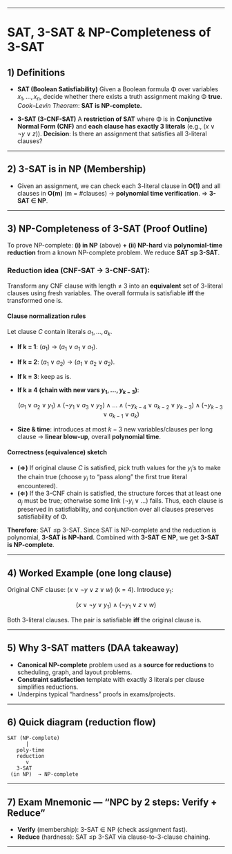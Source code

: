 

---

# SAT, 3-SAT & NP-Completeness of 3-SAT

## 1) Definitions

* **SAT (Boolean Satisfiability)**
  Given a Boolean formula Φ over variables $x_1,\dots,x_n$, decide whether there exists a truth assignment making Φ **true**.
  *Cook–Levin Theorem*: **SAT is NP-complete.**

* **3-SAT (3-CNF-SAT)**
  A **restriction of SAT** where Φ is in **Conjunctive Normal Form (CNF)** and **each clause has exactly 3 literals** (e.g., $(x \lor \lnot y \lor z)$).
  **Decision**: Is there an assignment that satisfies all 3-literal clauses?

---

## 2) 3-SAT is in NP (Membership)

* Given an assignment, we can check each 3-literal clause in **O(1)** and all clauses in **O(m)** (m = #clauses) → **polynomial time verification**.
  ⇒ **3-SAT ∈ NP**.

---

## 3) NP-Completeness of 3-SAT (Proof Outline)

To prove NP-complete: **(i) in NP** (above) **+ (ii) NP-hard** via **polynomial-time reduction** from a known NP-complete problem.
We reduce **SAT ≤p 3-SAT**.

### Reduction idea (CNF-SAT → 3-CNF-SAT):

Transform any CNF clause with length ≠ 3 into an **equivalent** set of 3-literal clauses using fresh variables. The overall formula is satisfiable **iff** the transformed one is.

#### Clause normalization rules

Let clause $C$ contain literals $a_1,\dots,a_k$.

* **If k = 1**: $(a_1)$  →  $(a_1 \lor a_1 \lor a_1)$.
* **If k = 2**: $(a_1 \lor a_2)$  →  $(a_1 \lor a_2 \lor a_2)$.
* **If k = 3**: keep as is.
* **If k ≥ 4 (chain with new vars $y_1,\dots,y_{k-3}$)**:

  $$
  (a_1 \lor a_2 \lor y_1) \;\land\; (\lnot y_1 \lor a_3 \lor y_2)\;\land\;\dots\;\land\;(\lnot y_{k-4} \lor a_{k-2} \lor y_{k-3}) \;\land\; (\lnot y_{k-3} \lor a_{k-1} \lor a_k)
  $$
* **Size & time**: introduces at most $k-3$ new variables/clauses per long clause → **linear blow-up**, overall **polynomial time**.

#### Correctness (equivalence) sketch

* **(⇒)** If original clause $C$ is satisfied, pick truth values for the $y_i$’s to make the chain true (choose $y_i$ to “pass along” the first true literal encountered).
* **(⇐)** If the 3-CNF chain is satisfied, the structure forces that at least one $a_j$ must be true; otherwise some link $(\lnot y_i \lor \dots)$ fails.
  Thus, each clause is preserved in satisfiability, and conjunction over all clauses preserves satisfiability of Φ.

**Therefore**: SAT ≤p 3-SAT. Since SAT is NP-complete and the reduction is polynomial, **3-SAT is NP-hard**. Combined with **3-SAT ∈ NP**, we get **3-SAT is NP-complete**.

---

## 4) Worked Example (one long clause)

Original CNF clause: $(x \lor \lnot y \lor z \lor w)$ (k = 4).
Introduce $y_1$:

$$
(x \lor \lnot y \lor y_1)\ \land\ (\lnot y_1 \lor z \lor w)
$$

Both 3-literal clauses. The pair is satisfiable **iff** the original clause is.

---

## 5) Why 3-SAT matters (DAA takeaway)

* **Canonical NP-complete** problem used as a **source for reductions** to scheduling, graph, and layout problems.
* **Constraint satisfaction** template with exactly 3 literals per clause simplifies reductions.
* Underpins typical “hardness” proofs in exams/projects.

---

## 6) Quick diagram (reduction flow)

```
SAT (NP-complete)
      |
   poly-time
   reduction
      v
   3-SAT
 (in NP)  → NP-complete
```

---

## 7) Exam Mnemonic — **“NPC by 2 steps: Verify + Reduce”**

* **Verify** (membership): 3-SAT ∈ NP (check assignment fast).
* **Reduce** (hardness): SAT ≤p 3-SAT via clause-to-3-clause chaining.

---

